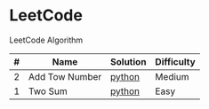 # LeetCode

LeetCode Algorithm


| # | Name | Solution | Difficulty  |
| --- | --- | --- | --- |
| 2 | Add Tow Number| [python](./python/AddTwoNumber/[2]Add%20Two%20Numbers.py) | Medium |
| 1 | Two Sum | [python](./python/TwoSum/[1]Two%20Sum.py) | Easy |
